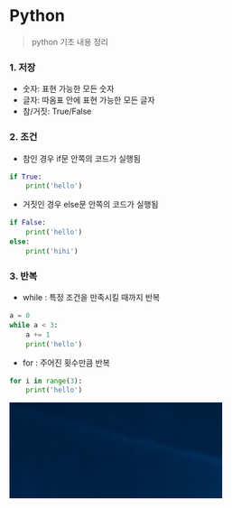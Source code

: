 # Python
> python 기초 내용 정리

### 1. 저장

- 숫자: 표현 가능한 모든 숫자
- 글자: 따옴표 안에 표현 가능한 모든 글자
- 참/거짓: True/False

### 2. 조건

- 참인 경우 if문 안쪽의 코드가 실행됨

``` python
if True:
    print('hello')
```

- 거짓인 경우 else문 안쪽의 코드가 실행됨

``` python
if False:
    print('hello')
else:
    print('hihi')
```

### 3. 반복

- while : 특정 조건을 만족시킬 때까지 반복

```python
a = 0
while a < 3:
    a += 1
    print('hello')
```

- for : 주어진 횟수만큼 반복

```python
for i in range(3):
    print('hello')
```



![practice](Python_3components.assets/practice.png)